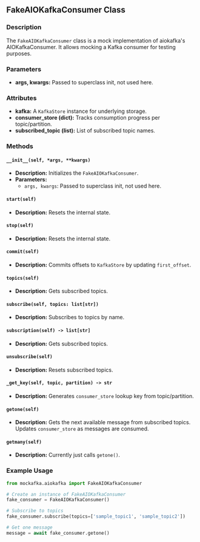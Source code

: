 ## FakeAIOKafkaConsumer Class

### Description
The `FakeAIOKafkaConsumer` class is a mock implementation of aiokafka's AIOKafkaConsumer. It allows mocking a Kafka consumer for testing purposes.

### Parameters
- **args, kwargs:** Passed to superclass init, not used here.

### Attributes
- **kafka:** A `KafkaStore` instance for underlying storage.
- **consumer_store (dict):** Tracks consumption progress per topic/partition.
- **subscribed_topic (list):** List of subscribed topic names.

### Methods

#### `__init__(self, *args, **kwargs)`
- **Description:** Initializes the `FakeAIOKafkaConsumer`.
- **Parameters:**
  - `args, kwargs`: Passed to superclass init, not used here.

#### `start(self)`
- **Description:** Resets the internal state.

#### `stop(self)`
- **Description:** Resets the internal state.

#### `commit(self)`
- **Description:** Commits offsets to `KafkaStore` by updating `first_offset`.

#### `topics(self)`
- **Description:** Gets subscribed topics.

#### `subscribe(self, topics: list[str])`
- **Description:** Subscribes to topics by name.

#### `subscription(self) -> list[str]`
- **Description:** Gets subscribed topics.

#### `unsubscribe(self)`
- **Description:** Resets subscribed topics.

#### `_get_key(self, topic, partition) -> str`
- **Description:** Generates `consumer_store` lookup key from topic/partition.

#### `getone(self)`
- **Description:** Gets the next available message from subscribed topics. Updates `consumer_store` as messages are consumed.

#### `getmany(self)`
- **Description:** Currently just calls `getone()`.

### Example Usage

```python
from mockafka.aiokafka import FakeAIOKafkaConsumer

# Create an instance of FakeAIOKafkaConsumer
fake_consumer = FakeAIOKafkaConsumer()

# Subscribe to topics
fake_consumer.subscribe(topics=['sample_topic1', 'sample_topic2'])

# Get one message
message = await fake_consumer.getone()
```
